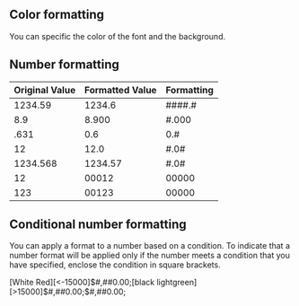 ## Color formatting
You can specific the color of the font and the background.

## Number formatting
| Original Value | Formatted Value | Formatting |
|----------------|-----------------|------------|
| 1234.59        | 1234.6          | ####.#     |
| 8.9            | 8.900           | #.000      |
| .631           | 0.6             | 0.#        |
| 12             | 12.0            | #.0#       |
| 1234.568       | 1234.57         | #.0#       |
| 12             | 00012           | 00000      |
| 123            | 00123           | 00000      |

## Conditional number formatting
You can apply a format to a number based on a condition. 
To indicate that a number format will be applied only if the number meets a condition that you have specified, enclose the condition in square brackets. 

[White Red][<-15000]$#,##0.00;[black lightgreen][>15000]$#,##0.00;$#,##0.00;
